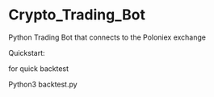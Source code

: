# Crypto_Trading_Bot
Python Trading Bot that connects to the Poloniex exchange


Quickstart:

for quick backtest

Python3 backtest.py
